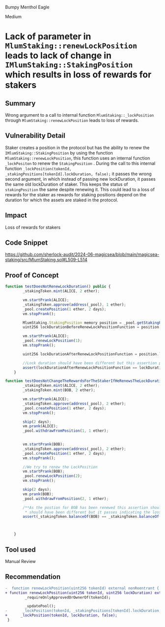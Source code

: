 Bumpy Menthol Eagle

Medium

# Lack of parameter in `MlumStaking::renewLockPosition` leads to lack of change in `IMlumStaking::StakingPosition`  which results in loss of rewards for stakers

## Summary
Wrong argument to a call to internal function `MlumStaking::_lockPosition` through `MlumStaking::renewLockPosition` leads to loss of rewards.

## Vulnerability Detail
Staker creates a position in the protocol but has the ability to renew the `IMlumStaking::StakingPosition` by using the function `MlumStaking::renewLockPosition`, this function uses an internal function `_lockPositon` to renew the `StakingPosition` .  During the call to this internal function `_lockPosition(tokenId, _stakingPositions[tokenId].lockDuration, false);` it passes the wrong second argument, in which instead of passing new lockDuration, it passes the same old lockDuration of staker. This keeps the status of `stakingPosition` the same despite renewing it. This could lead to a loss of rewards for the staker as rewards for staking positions depend on the duration for which the assets are staked in the protocol.

## Impact 
Loss of rewards for stakers 

## Code Snippet
https://github.com/sherlock-audit/2024-06-magicsea/blob/main/magicsea-staking/src/MlumStaking.sol#L509-L514
## Proof of Concept
```javascript
function testDoesNotRenewLockDuration() public {
        _stakingToken.mint(ALICE, 2 ether);

        vm.startPrank(ALICE);
        _stakingToken.approve(address(_pool), 1 ether);
        _pool.createPosition(1 ether, 2 days);
        vm.stopPrank();

        MlumStaking.StakingPosition memory position = _pool.getStakingPosition(1);
        uint256 lockDurationBeforeRenewLockPositionFunction = position.lockDuration;

        vm.startPrank(ALICE);
        _pool.renewLockPosition(1);
        vm.stopPrank();

        uint256 lockDurationAfterRenewLockPositionFunction = position.lockDuration;

        //Lock duration should have been different but this assertion passes
        assert(lockDurationAfterRenewLockPositionFunction == lockDurationBeforeRenewLockPositionFunction);
    }
```

```javascript
function testDoesNotChangeTheRewardsForTheStakerIfHeRenewsTheLockDuration() public {
        _stakingToken.mint(ALICE, 2 ether);
        _stakingToken.mint(BOB, 2 ether);

        vm.startPrank(ALICE);
        _stakingToken.approve(address(_pool), 2 ether);
        _pool.createPosition(1 ether, 2 days);
        vm.stopPrank();

        skip(2 days);
        vm.prank(ALICE);
        _pool.withdrawFromPosition(1, 1 ether);
        

        vm.startPrank(BOB);
        _stakingToken.approve(address(_pool), 2 ether);
        _pool.createPosition(1 ether, 2 days);
        vm.stopPrank();

        //We try to renew the LockPosition
        vm.startPrank(BOB);
        _pool.renewLockPosition(2);
        vm.stopPrank();

        skip(2 days);
        vm.prank(BOB);
        _pool.withdrawFromPosition(2, 1 ether);

        /**As the postion for BOB has been renewed this assertion should have failed as rewards for both stakers 
         * should have been different but it passes indicating the loss of rewards for stakers*/
        assert(_stakingToken.balanceOf(BOB) == _stakingToken.balanceOf(ALICE));



    }
```

## Tool used

Manual Review

## Recommendation
```diff
-  function renewLockPosition(uint256 tokenId) external nonReentrant {
+ function renewLockPosition(uint256 tokenId, uint256 lockDuration) external nonReentrant {
         _requireOnlyApprovedOrOwnerOf(tokenId);

         _updatePool();
-       _lockPosition(tokenId, _stakingPositions[tokenId].lockDuration, false);
+      _lockPosition(tokenId, lockDuration, false);
 }
```
